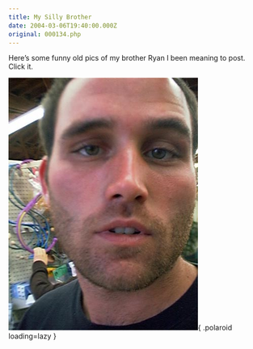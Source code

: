 ```yaml
---
title: My Silly Brother
date: 2004-03-06T19:40:00.000Z
original: 000134.php
---
```


Here’s some funny old pics of my brother Ryan I been meaning to post. Click it.

![img](./ryan-0.jpg){ .polaroid loading=lazy }
